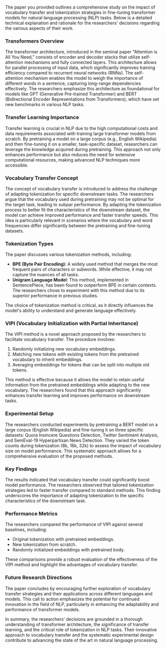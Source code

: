 The paper you provided outlines a comprehensive study on the impact of vocabulary transfer and tokenization strategies in fine-tuning transformer models for natural language processing (NLP) tasks. Below is a detailed technical explanation and rationale for the researchers' decisions regarding the various aspects of their work.

### Transformers Overview
The transformer architecture, introduced in the seminal paper "Attention is All You Need," consists of encoder and decoder stacks that utilize self-attention mechanisms and fully connected layers. This architecture allows for parallel processing of input data, which significantly improves training efficiency compared to recurrent neural networks (RNNs). The self-attention mechanism enables the model to weigh the importance of different words in a sentence, capturing long-range dependencies effectively. The researchers emphasize this architecture as foundational for models like GPT (Generative Pre-trained Transformer) and BERT (Bidirectional Encoder Representations from Transformers), which have set new benchmarks in various NLP tasks.

### Transfer Learning Importance
Transfer learning is crucial in NLP due to the high computational costs and data requirements associated with training large transformer models from scratch. By pretraining a model on a large corpus (e.g., English Wikipedia) and then fine-tuning it on a smaller, task-specific dataset, researchers can leverage the knowledge acquired during pretraining. This approach not only enhances performance but also reduces the need for extensive computational resources, making advanced NLP techniques more accessible.

### Vocabulary Transfer Concept
The concept of vocabulary transfer is introduced to address the challenge of adapting tokenization for specific downstream tasks. The researchers argue that the vocabulary used during pretraining may not be optimal for the target task, leading to subpar performance. By adapting the tokenization process to better fit the characteristics of the downstream dataset, the model can achieve improved performance and faster transfer speeds. This idea is particularly relevant in scenarios where the vocabulary and word frequencies differ significantly between the pretraining and fine-tuning datasets.

### Tokenization Types
The paper discusses various tokenization methods, including:
- **BPE (Byte Pair Encoding)**: A widely used method that merges the most frequent pairs of characters or subwords. While effective, it may not capture the nuances of all tasks.
- **Unigram Language Model**: This method, implemented in SentencePiece, has been found to outperform BPE in certain contexts. The researchers chose to experiment with this method due to its superior performance in previous studies.

The choice of tokenization method is critical, as it directly influences the model's ability to understand and generate language effectively.

### VIPI (Vocabulary Initialization with Partial Inheritance)
The VIPI method is a novel approach proposed by the researchers to facilitate vocabulary transfer. The procedure involves:
1. Randomly initializing new vocabulary embeddings.
2. Matching new tokens with existing tokens from the pretrained vocabulary to inherit embeddings.
3. Averaging embeddings for tokens that can be split into multiple old tokens.

This method is effective because it allows the model to retain useful information from the pretrained embeddings while adapting to the new vocabulary. The researchers found that this approach significantly enhances transfer learning and improves performance on downstream tasks.

### Experimental Setup
The researchers conducted experiments by pretraining a BERT model on a large corpus (English Wikipedia) and fine-tuning it on three specific datasets: Quora Insincere Questions Detection, Twitter Sentiment Analysis, and SemEval-19 Hyperpartisan News Detection. They varied the token counts during tokenization (8k, 16k, 32k) to assess the impact of vocabulary size on model performance. This systematic approach allows for a comprehensive evaluation of the proposed methods.

### Key Findings
The results indicated that vocabulary transfer could significantly boost model performance. The researchers observed that tailored tokenization strategies led to faster transfer compared to standard methods. This finding underscores the importance of adapting tokenization to the specific characteristics of the downstream task.

### Performance Metrics
The researchers compared the performance of VIPI against several baselines, including:
- Original tokenization with pretrained embeddings.
- New tokenization from scratch.
- Randomly initialized embeddings with pretrained body.

These comparisons provide a robust evaluation of the effectiveness of the VIPI method and highlight the advantages of vocabulary transfer.

### Future Research Directions
The paper concludes by encouraging further exploration of vocabulary transfer strategies and their applications across different languages and models. This call to action emphasizes the potential for continued innovation in the field of NLP, particularly in enhancing the adaptability and performance of transformer models.

In summary, the researchers' decisions are grounded in a thorough understanding of transformer architecture, the significance of transfer learning, and the critical role of tokenization in NLP tasks. Their innovative approach to vocabulary transfer and the systematic experimental design contribute to advancing the state of the art in natural language processing.